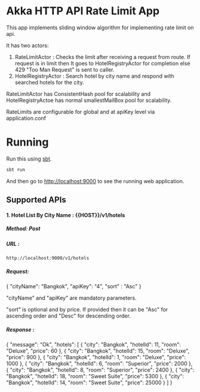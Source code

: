 # Akka HTTP API Rate Limit App

This app implements sliding window algorithm for implementing rate limit on api.

It has two actors: 
1. RateLimitActor : Checks the limit after receiving a request from route.
If request is in limit then It goes to HotelRegistryActor for completion else 429 "Too Man Request" is sent to caller.
2. HotelRegistryActor : Search hotel by city name and respond with searched hotels for the city.

RateLimitActor has ConsistentHash pool for scalability and HotelRegistryActoe has normal smallestMailBox pool for scalability.

RateLimits are configurable for global and at apiKey level via application.conf
# Running

Run this using [sbt](http://www.scala-sbt.org/).  

```bash
sbt run
```

And then go to <http://localhost:9000> to see the running web application.

## Supported APIs

#### 1. Hotel List By City Name : {{HOST}}/v1/hotels

##### Method: Post
##### URL : 
    http://localhost:9000/v1/hotels

##### Request: 
{
    "cityName": "Bangkok", 
    "apiKey": "4",
    "sort" : "Asc"
}

"cityName" and "apiKey" are mandatory parameters.

"sort" is optional and by price. If provided then it can be "Asc" for ascending order and "Desc" for descending order.
 
##### Response : 
{
    "message": "Ok",
    "hotels": [
        {
            "city": "Bangkok",
            "hotelId": 11,
            "room": "Deluxe",
            "price": 60
        },
        {
            "city": "Bangkok",
            "hotelId": 15,
            "room": "Deluxe",
            "price": 900
        },
        {
            "city": "Bangkok",
            "hotelId": 1,
            "room": "Deluxe",
            "price": 1000
        },
        {
            "city": "Bangkok",
            "hotelId": 6,
            "room": "Superior",
            "price": 2000
        },
        {
            "city": "Bangkok",
            "hotelId": 8,
            "room": "Superior",
            "price": 2400
        },
        {
            "city": "Bangkok",
            "hotelId": 18,
            "room": "Sweet Suite",
            "price": 5300
        },
        {
            "city": "Bangkok",
            "hotelId": 14,
            "room": "Sweet Suite",
            "price": 25000
        }
    ]
}

